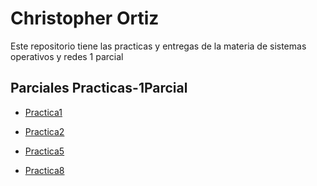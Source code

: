 # Christopher Ortiz 


Este repositorio tiene las practicas y entregas de la materia de sistemas operativos y redes 1 parcial 

## Parciales Practicas-1Parcial

- [Practica1](./Datos.md)

 
- [Practica2](./Tarea1.md)


- [Practica5](https://github.com/ChristopherOrtiz69/Practica4) 


- [Practica8](./practica_8.md)

